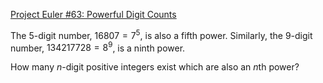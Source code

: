 [Project Euler #63: Powerful Digit Counts](https://www.hackerrank.com/contests/projecteuler/challenges/euler063/problem)


The $5$-digit number, $16807=7^5$, is also a fifth power. Similarly, the $9$-digit number, $134217728=8^9$, is a ninth power.

How many $n$-digit positive integers exist which are also an $n$th power?
